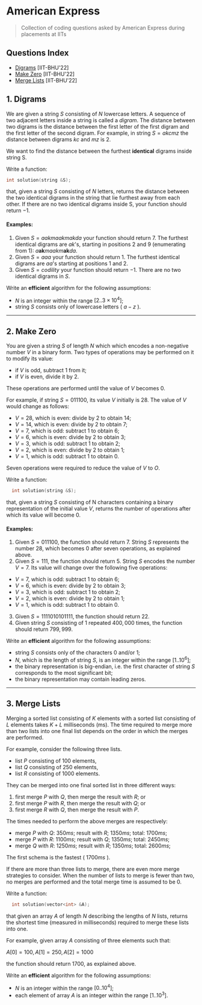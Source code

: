 # American Express
> Collection of coding questions asked by American Express during placements at IITs

## Questions Index

* [Digrams](#1-digrams) [IIT-BHU'22]
* [Make Zero](#2-make-zero) [IIT-BHU'22]
* [Merge Lists](#3-merge-lists) [IIT-BHU'22]

## 1. Digrams

We are given a string $S$ consisting of $N$ lowercase letters. A sequence of two adjacent letters inside a string is called a $digram$. The distance between two digrams is the distance between the first letter of the first digram and the first letter of the second digram. For example, in string $S = akcmz$ the distance between digrams $kc$ and $mz$ is $2$. 

We want to find the distance between the furthest **identical** digrams inside string S. 

Write a function: 

```cpp
int solution(string &S);
```

that, given a string $S$ consisting of $N$ letters, returns the distance between the two identical digrams in the string that lie furthest away from each other. If there are no two identical digrams inside S, your function should return $-1$. 

#### Examples: 

1. Given $S = aakmaakmakda$ your function should return $7$. The furthest identical digrams are $ak$'s, starting in positions $2$ and $9$ (enumerating from 1): $a\textbf{ak}maakm\textbf{ak}da$. 
2. Given $S = aaa$ your function should return $1$. The furthest identical digrams are $aa$'s starting at positions $1$ and $2$. 
3. Given $S = codility$ your function should return $-1$. There are no two identical digrams in $S$. 

Write an **efficient** algorithm for the following assumptions: 

* $N$ is an integer within the range $[2.. 3\times10^4]$; 
* string $S$ consists only of lowercase letters ( $a-z$ ).

---

## 2. Make Zero

You are given a string $S$ of length $N$ which which encodes a non-negative number $V$ in a binary form. Two types of operations may be performed on it to modify its value: 

* if $V$ is odd, subtract $1$ from it;
* if $V$ is even, divide it by $2$.

These operations are performed until the value of $V$ becomes $0$. 



For example, if string $S = 011100$, its value $V$ initially is $28$. The value of $V$ would change as follows: 

* $V = 28$, which is even: divide by $2$ to obtain $14$; 
* $V = 14$, which is even: divide by $2$ to obtain $7$; 
* $V = 7$, which is odd: subtract $1$ to obtain $6$; 
* $V = 6$, which is even: divide by $2$ to obtain $3$; 
* $V = 3$, which is odd: subtract $1$ to obtain $2$; 
* $V = 2$, which is even: divide by $2$ to obtain $1$; 
* $V = 1$, which is odd: subtract $1$ to obtain $0$. 

Seven operations were required to reduce the value of $V$ to $O$. 

Write a function: 

```cpp
  int solution(string &S); 
```

that, given a string $S$ consisting of N characters containing a binary representation of the initial value $V$, returns the number of operations after which its value will become $0$.

#### Examples: 

1. Given $S = 011100$, the function should return 7. String $S$ represents the number $28$, which becomes 0 after seven operations, as explained above. 
2. Given $S = 111$, the function should return $5$. String $S$ encodes the number $V = 7$. Its value will change over the following five operations: 
  * $V = 7$, which is odd: subtract $1$ to obtain $6$; 
  * $V = 6$, which is even: divide by $2$ to obtain $3$; 
  * $V = 3$, which is odd: subtract $1$ to obtain $2$; 
  * $V = 2$, which is even: divide by $2$ to obtain $1$; 
  * $V = 1$, which is odd: subtract $1$ to obtain $0$. 
  
3. Given $S = 1111010101111$, the function should return $22$. 
4. Given string $S$ consisting of $1$ repeated $400,000$ times, the function should return $799,999$. 

Write an **efficient** algorithm for the following assumptions: 

* string $S$ consists only of the characters $0$ and/or $1$; 
* $N$, which is the length of string $S$, is an integer within the range $[1..10^6]$; 
* the binary representation is big-endian, i.e. the first character of string $S$ corresponds to the most significant bit; 
* the binary representation may contain leading zeros. 

---

## 3. Merge Lists

Merging a sorted list consisting of $K$ elements with a sorted list consisting of $L$ elements takes $K + L$ milliseconds (ms). The time required to merge more than two lists into one final list depends on the order in which the merges are performed.

For example, consider the following three lists.

* list $P$ consisting of $100$ elements,
* list $Q$ consisting of $250$ elements,
* list $R$ consisting of $1000$ elements.

They can be merged into one final sorted list in three different ways:

1. first merge $P$ with $Q$, then merge the result with $R$; or
2. first merge $P$ with $R$, then merge the result with $Q$; or
3. first merge $R$ with $Q$, then merge the result with $P$.

The times needed to perform the above merges are respectively:

* merge $P$ with $Q$: $350 ms$; result with $R$; $1350 ms$; total: $1700 ms$;
* merge $P$ with $R$: $1100 ms$; result with $Q$; $1350 ms$; total: $2450 ms$;
* merge $Q$ with $R$: $1250 ms$; result with $R$; $1350 ms$; total: $2600 ms$;

The first schema is the fastest ( $1700 ms$ ).

If there are more than three lists to merge, there are even more merge strategies to consider. When the number of lists to merge is fewer than two, no merges are performed and the total merge time is assumed to be 0.

Write a function:

```cpp
  int solution(vector<int> &A);
```

that given an array $A$ of length $N$ describing the lengths of $N$ lists, returns the shortest time (measured in milliseconds) required to merge these lists into one.

For example, given array $A$ consisting of three elements such that:

$A[0] = 100, A[1] = 250, A[2] = 1000$

the function should return $1700$, as explained above.

Write an **efficient** algorithm for the following assumptions:

* $N$ is an integer within the range $[0..10^4]$;
* each element of array $A$ is an integer within the range $[1..10^3]$.
